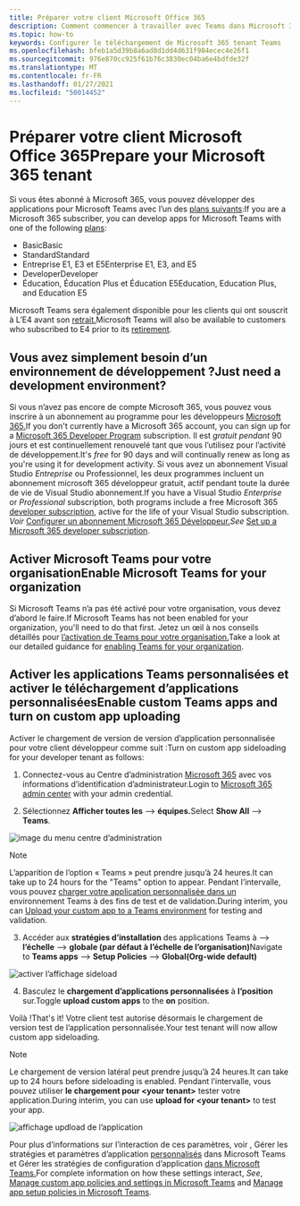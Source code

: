 ```yaml
---
title: Préparer votre client Microsoft Office 365
description: Comment commencer à travailler avec Teams dans Microsoft 365
ms.topic: how-to
keywords: Configurer le téléchargement de Microsoft 365 tenant Teams
ms.openlocfilehash: bfeb1a5d39b8a6ad8d1dd4d631f984ecec4e26f1
ms.sourcegitcommit: 976e870cc925f61b76c3830ec04ba6e4bdfde32f
ms.translationtype: MT
ms.contentlocale: fr-FR
ms.lasthandoff: 01/27/2021
ms.locfileid: "50014452"
---
```

# <a name="prepare-your-microsoft-365-tenant"></a><span data-ttu-id="f7cd4-104">Préparer votre client Microsoft Office 365</span><span class="sxs-lookup"><span data-stu-id="f7cd4-104">Prepare your Microsoft 365 tenant</span></span>

<span data-ttu-id="f7cd4-105">Si vous êtes abonné à Microsoft 365, vous pouvez développer des applications pour Microsoft Teams avec l’un des [plans suivants](https://products.office.com/business/compare-more-office-365-for-business-plans):</span><span class="sxs-lookup"><span data-stu-id="f7cd4-105">If you are a Microsoft 365 subscriber, you can develop apps for Microsoft Teams with one of the following [plans](https://products.office.com/business/compare-more-office-365-for-business-plans):</span></span>

* <span data-ttu-id="f7cd4-106">Basic</span><span class="sxs-lookup"><span data-stu-id="f7cd4-106">Basic</span></span>
* <span data-ttu-id="f7cd4-107">Standard</span><span class="sxs-lookup"><span data-stu-id="f7cd4-107">Standard</span></span>
* <span data-ttu-id="f7cd4-108">Entreprise E1, E3 et E5</span><span class="sxs-lookup"><span data-stu-id="f7cd4-108">Enterprise E1, E3, and E5</span></span>
* <span data-ttu-id="f7cd4-109">Developer</span><span class="sxs-lookup"><span data-stu-id="f7cd4-109">Developer</span></span>
* <span data-ttu-id="f7cd4-110">Éducation, Éducation Plus et Éducation E5</span><span class="sxs-lookup"><span data-stu-id="f7cd4-110">Education, Education Plus, and Education E5</span></span>

<span data-ttu-id="f7cd4-111">Microsoft Teams sera également disponible pour les clients qui ont souscrit à L’E4 avant son [retrait.](https://support.office.com//article/important-information-for-office-365-enterprise-e4-customers-f9572348-43a2-43fa-a3d8-3b6c9c042147)</span><span class="sxs-lookup"><span data-stu-id="f7cd4-111">Microsoft Teams will also be available to customers who subscribed to E4 prior to its [retirement](https://support.office.com//article/important-information-for-office-365-enterprise-e4-customers-f9572348-43a2-43fa-a3d8-3b6c9c042147).</span></span>

## <a name="just-need-a-development-environment"></a><span data-ttu-id="f7cd4-112">Vous avez simplement besoin d’un environnement de développement ?</span><span class="sxs-lookup"><span data-stu-id="f7cd4-112">Just need a development environment?</span></span>

<span data-ttu-id="f7cd4-113">Si vous n’avez pas encore de compte Microsoft 365, vous pouvez vous inscrire à un abonnement au programme pour les développeurs [Microsoft 365.](https://developer.microsoft.com/microsoft-365/dev-program)</span><span class="sxs-lookup"><span data-stu-id="f7cd4-113">If you don't currently have a Microsoft 365 account, you can sign up for a [Microsoft 365 Developer Program](https://developer.microsoft.com/microsoft-365/dev-program) subscription.</span></span> <span data-ttu-id="f7cd4-114">Il est *gratuit pendant* 90 jours et est continuellement renouvelé tant que vous l’utilisez pour l’activité de développement.</span><span class="sxs-lookup"><span data-stu-id="f7cd4-114">It's *free* for 90 days and will continually renew as long as you're using it for development activity.</span></span> <span data-ttu-id="f7cd4-115">Si vous avez un abonnement  Visual Studio *Entreprise* ou Professionnel, les deux programmes incluent un abonnement microsoft 365 [](https://aka.ms/MyVisualStudioBenefits)développeur gratuit, actif pendant toute la durée de vie de Visual Studio abonnement.</span><span class="sxs-lookup"><span data-stu-id="f7cd4-115">If you have a Visual Studio *Enterprise* or *Professional* subscription, both programs include a free Microsoft 365 [developer subscription](https://aka.ms/MyVisualStudioBenefits), active for the life of your Visual Studio subscription.</span></span> <span data-ttu-id="f7cd4-116">*Voir* [Configurer un abonnement Microsoft 365 Développeur.](https://docs.microsoft.com/office/developer-program/office-365-developer-program-get-started)</span><span class="sxs-lookup"><span data-stu-id="f7cd4-116">*See* [Set up a Microsoft 365 developer subscription](https://docs.microsoft.com/office/developer-program/office-365-developer-program-get-started).</span></span>

## <a name="enable-microsoft-teams-for-your-organization"></a><span data-ttu-id="f7cd4-117">Activer Microsoft Teams pour votre organisation</span><span class="sxs-lookup"><span data-stu-id="f7cd4-117">Enable Microsoft Teams for your organization</span></span> 

<span data-ttu-id="f7cd4-118">Si Microsoft Teams n’a pas été activé pour votre organisation, vous devez d’abord le faire.</span><span class="sxs-lookup"><span data-stu-id="f7cd4-118">If Microsoft Teams has not been enabled for your organization, you'll need to do that first.</span></span> <span data-ttu-id="f7cd4-119">Jetez un œil à nos conseils détaillés pour [l’activation de Teams pour votre organisation.](/microsoftteams/enable-features-office-365)</span><span class="sxs-lookup"><span data-stu-id="f7cd4-119">Take a look at our detailed guidance for [enabling Teams for your organization](/microsoftteams/enable-features-office-365).</span></span>

## <a name="enable-custom-teams-apps-and-turn-on-custom-app-uploading"></a><span data-ttu-id="f7cd4-120">Activer les applications Teams personnalisées et activer le téléchargement d’applications personnalisées</span><span class="sxs-lookup"><span data-stu-id="f7cd4-120">Enable custom Teams apps and turn on custom app uploading</span></span>

<span data-ttu-id="f7cd4-121">Activer le chargement de version de version d’application personnalisée pour votre client développeur comme suit :</span><span class="sxs-lookup"><span data-stu-id="f7cd4-121">Turn on custom app sideloading for your developer tenant as follows:</span></span>

1. <span data-ttu-id="f7cd4-122">Connectez-vous au Centre d’administration [Microsoft 365](https://admin.microsoft.com/Adminportal/Home?source=applauncher#/homepage#/) avec vos informations d’identification d’administrateur.</span><span class="sxs-lookup"><span data-stu-id="f7cd4-122">Login to [Microsoft 365 admin center](https://admin.microsoft.com/Adminportal/Home?source=applauncher#/homepage#/) with your admin credential.</span></span> 

2. <span data-ttu-id="f7cd4-123">Sélectionnez **Afficher toutes les**  -->  **équipes.**</span><span class="sxs-lookup"><span data-stu-id="f7cd4-123">Select **Show All** --> **Teams**.</span></span> 

![image du menu centre d’administration](~/assets/images/prepare-test-tenant/admin-center.png)

> [!Note] 
> <span data-ttu-id="f7cd4-125">L’apparition de l’option « Teams » peut prendre jusqu’à 24 heures.</span><span class="sxs-lookup"><span data-stu-id="f7cd4-125">It can take up to 24 hours for the "Teams" option to appear.</span></span> <span data-ttu-id="f7cd4-126">Pendant l’intervalle, vous pouvez [charger votre application personnalisée dans un](/microsoftteams/upload-custom-apps#validate) environnement Teams à des fins de test et de validation.</span><span class="sxs-lookup"><span data-stu-id="f7cd4-126">During interim, you can [Upload your custom app to a Teams environment](/microsoftteams/upload-custom-apps#validate) for testing and validation.</span></span>

3. <span data-ttu-id="f7cd4-127">Accéder aux **stratégies d’installation** des applications Teams à  -->  **l’échelle**  -->  **globale (par défaut à l’échelle de l’organisation)**</span><span class="sxs-lookup"><span data-stu-id="f7cd4-127">Navigate to **Teams apps** --> **Setup Policies** --> **Global(Org-wide default)**</span></span>  

![activer l’affichage sideload](~/assets/images/prepare-test-tenant/turn-on-sideload.png)

4. <span data-ttu-id="f7cd4-129">Basculez le **chargement d’applications personnalisées** à **l’position** sur.</span><span class="sxs-lookup"><span data-stu-id="f7cd4-129">Toggle **upload custom apps** to the **on** position.</span></span>

<span data-ttu-id="f7cd4-130">Voilà !</span><span class="sxs-lookup"><span data-stu-id="f7cd4-130">That's it!</span></span> <span data-ttu-id="f7cd4-131">Votre client test autorise désormais le chargement de version test de l’application personnalisée.</span><span class="sxs-lookup"><span data-stu-id="f7cd4-131">Your test tenant will now allow custom app sideloading.</span></span>

> [!Note] 
> <span data-ttu-id="f7cd4-132">Le chargement de version latéral peut prendre jusqu’à 24 heures.</span><span class="sxs-lookup"><span data-stu-id="f7cd4-132">It can take up to 24 hours before sideloading is enabled.</span></span> <span data-ttu-id="f7cd4-133">Pendant l’intervalle, vous pouvez utiliser **le chargement pour \<your tenant>** tester votre application.</span><span class="sxs-lookup"><span data-stu-id="f7cd4-133">During interim, you can use **upload for \<your tenant>** to test your app.</span></span>

![affichage updload de l’application](~/assets/images/prepare-test-tenant/upload-for-contoso.png)

<span data-ttu-id="f7cd4-135">Pour plus d’informations sur l’interaction de ces paramètres, voir , Gérer les stratégies et paramètres d’application [personnalisés](https://docs.microsoft.com/microsoftteams/teams-custom-app-policies-and-settings) dans Microsoft Teams et Gérer les stratégies de configuration d’application [dans Microsoft Teams.](https://docs.microsoft.com/microsoftteams/teams-app-setup-policies)</span><span class="sxs-lookup"><span data-stu-id="f7cd4-135">For complete information on how these settings interact, *See*, [Manage custom app policies and settings in Microsoft Teams](https://docs.microsoft.com/microsoftteams/teams-custom-app-policies-and-settings) and [Manage app setup policies in Microsoft Teams](https://docs.microsoft.com/microsoftteams/teams-app-setup-policies).</span></span>
